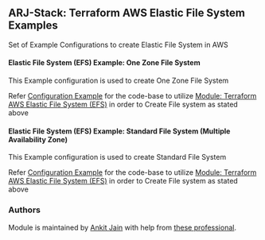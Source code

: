 ## ARJ-Stack: Terraform AWS Elastic File System Examples

Set of Example Configurations to create Elastic File System in AWS

#### Elastic File System (EFS) Example: One Zone File System

This Example configuration is used to create One Zone File System

Refer [Configuration Example](https://github.com/arjstack/terraform-aws-examples/tree/main/aws-efs/efs-one-zone) for the code-base to utilize [Module: Terraform AWS Elastic File System (EFS)](https://github.com/arjstack/terraform-aws-efs) in order to Create File system as stated above

#### Elastic File System (EFS) Example: Standard File System (Multiple Availability Zone)

This Example configuration is used to create Standard File System

Refer [Configuration Example](https://github.com/arjstack/terraform-aws-examples/tree/main/aws-efs/efs-standard) for the code-base to utilize [Module: Terraform AWS Elastic File System (EFS)](https://github.com/arjstack/terraform-aws-efs) in order to Create File system as stated above


### Authors

Module is maintained by [Ankit Jain](https://github.com/ankit-jn) with help from [these professional](https://github.com/arjstack/terraform-aws-examples/graphs/contributors).